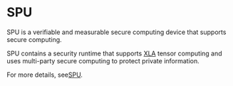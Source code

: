 # SPU 

SPU is a verifiable and measurable secure computing device that supports secure computing.

SPU contains a security runtime that supports [XLA](https://www.tensorflow.org/xla/operation_semantics?hl=en) tensor computing and uses multi-party secure computing to protect private information.

For more details, see[SPU](https://spu.readthedocs.io/).